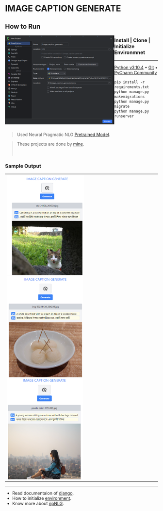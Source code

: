 # IMAGE CAPTION GENERATE

## How to Run

<img src="https://github.com/solimanhossain/image_caption_generate/blob/main/media/initialize.png?raw=true" alt="initialize" width="360" align="left"/>

### Install | Clone | Initialize Environmnet

---

[Python v3.10.4](https://www.python.org/downloads/release/python-3104/) • [Git](https://git-scm.com/downloads) • [PyCharm Community](https://www.jetbrains.com/pycharm/download/other.html)

```
pip install -r requirements.txt
python manage.py makemigrations
python manage.py migrate
python manage.py runserver
```

<br>

> Used Neural Pragmatic NLG [Pretrained Model](https://michael-franke.github.io/npNLG/08-grounded-LMs/08c-NIC-pretrained.html).

> These projects are done by [mine](https://github.com/solimanhossain/).
>
> <br>

### Sample Output

<table>
    <tr>
        <td><img src="https://github.com/solimanhossain/image_caption_generate/blob/main/media/previews/output-sample-1.png?raw=true" alt="preview" width="253"/>
<img src="https://github.com/solimanhossain/image_caption_generate/blob/main/media/previews/output-sample-2.png?raw=true" alt="preview" width="250"/>
<img src="https://github.com/solimanhossain/image_caption_generate/blob/main/media/previews/output-sample-3.png?raw=true" alt="preview" width="250"/></td>
    </tr>
</table>

---

-   Read documentaion of [django](https://docs.djangoproject.com/).
-   How to initialize [environment](https://www.jetbrains.com/help/pycharm/creating-virtual-environment.html#env-requirements).
-   Know more about [npNLG](https://michael-franke.github.io/npNLG/00-organization/00a-overview.html).

